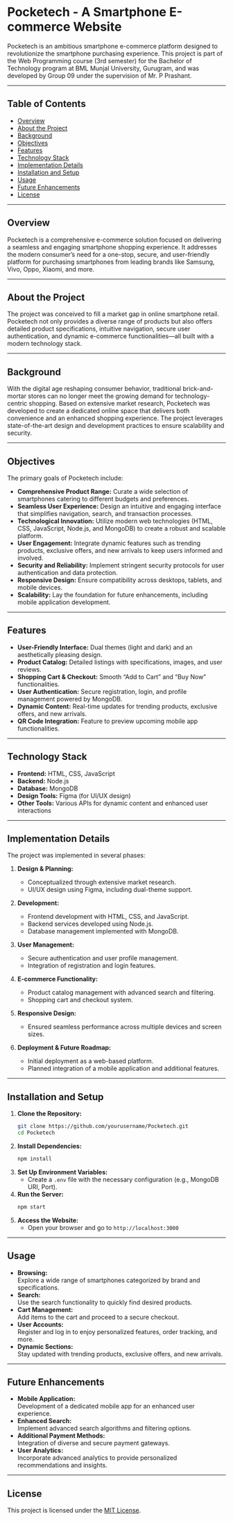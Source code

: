 # Pocketech - A Smartphone E-commerce Website

Pocketech is an ambitious smartphone e-commerce platform designed to revolutionize the smartphone purchasing experience. This project is part of the Web Programming course (3rd semester) for the Bachelor of Technology program at BML Munjal University, Gurugram, and was developed by Group 09 under the supervision of Mr. P Prashant.

---

## Table of Contents
- [Overview](#overview)
- [About the Project](#about-the-project)
- [Background](#background)
- [Objectives](#objectives)
- [Features](#features)
- [Technology Stack](#technology-stack)
- [Implementation Details](#implementation-details)
- [Installation and Setup](#installation-and-setup)
- [Usage](#usage)
- [Future Enhancements](#future-enhancements)
- [License](#license)

---

## Overview
Pocketech is a comprehensive e-commerce solution focused on delivering a seamless and engaging smartphone shopping experience. It addresses the modern consumer’s need for a one-stop, secure, and user-friendly platform for purchasing smartphones from leading brands like Samsung, Vivo, Oppo, Xiaomi, and more.

---

## About the Project
The project was conceived to fill a market gap in online smartphone retail. Pocketech not only provides a diverse range of products but also offers detailed product specifications, intuitive navigation, secure user authentication, and dynamic e-commerce functionalities—all built with a modern technology stack.

---

## Background
With the digital age reshaping consumer behavior, traditional brick-and-mortar stores can no longer meet the growing demand for technology-centric shopping. Based on extensive market research, Pocketech was developed to create a dedicated online space that delivers both convenience and an enhanced shopping experience. The project leverages state-of-the-art design and development practices to ensure scalability and security.

---

## Objectives
The primary goals of Pocketech include:
- **Comprehensive Product Range:** Curate a wide selection of smartphones catering to different budgets and preferences.
- **Seamless User Experience:** Design an intuitive and engaging interface that simplifies navigation, search, and transaction processes.
- **Technological Innovation:** Utilize modern web technologies (HTML, CSS, JavaScript, Node.js, and MongoDB) to create a robust and scalable platform.
- **User Engagement:** Integrate dynamic features such as trending products, exclusive offers, and new arrivals to keep users informed and involved.
- **Security and Reliability:** Implement stringent security protocols for user authentication and data protection.
- **Responsive Design:** Ensure compatibility across desktops, tablets, and mobile devices.
- **Scalability:** Lay the foundation for future enhancements, including mobile application development.

---

## Features
- **User-Friendly Interface:** Dual themes (light and dark) and an aesthetically pleasing design.
- **Product Catalog:** Detailed listings with specifications, images, and user reviews.
- **Shopping Cart & Checkout:** Smooth “Add to Cart” and “Buy Now” functionalities.
- **User Authentication:** Secure registration, login, and profile management powered by MongoDB.
- **Dynamic Content:** Real-time updates for trending products, exclusive offers, and new arrivals.
- **QR Code Integration:** Feature to preview upcoming mobile app functionalities.

---

## Technology Stack
- **Frontend:** HTML, CSS, JavaScript
- **Backend:** Node.js
- **Database:** MongoDB
- **Design Tools:** Figma (for UI/UX design)
- **Other Tools:** Various APIs for dynamic content and enhanced user interactions

---

## Implementation Details
The project was implemented in several phases:

1. **Design & Planning:**  
   - Conceptualized through extensive market research.
   - UI/UX design using Figma, including dual-theme support.

2. **Development:**  
   - Frontend development with HTML, CSS, and JavaScript.
   - Backend services developed using Node.js.
   - Database management implemented with MongoDB.

3. **User Management:**  
   - Secure authentication and user profile management.
   - Integration of registration and login features.

4. **E-commerce Functionality:**  
   - Product catalog management with advanced search and filtering.
   - Shopping cart and checkout system.

5. **Responsive Design:**  
   - Ensured seamless performance across multiple devices and screen sizes.

6. **Deployment & Future Roadmap:**  
   - Initial deployment as a web-based platform.
   - Planned integration of a mobile application and additional features.

---

## Installation and Setup
1. **Clone the Repository:**
   ```bash
   git clone https://github.com/yourusername/Pocketech.git
   cd Pocketech
   ```
2. **Install Dependencies:**
   ```bash
   npm install
   ```
3. **Set Up Environment Variables:**
   - Create a `.env` file with the necessary configuration (e.g., MongoDB URI, Port).
4. **Run the Server:**
   ```bash
   npm start
   ```
5. **Access the Website:**
   - Open your browser and go to `http://localhost:3000`

---

## Usage
- **Browsing:**  
  Explore a wide range of smartphones categorized by brand and specifications.
- **Search:**  
  Use the search functionality to quickly find desired products.
- **Cart Management:**  
  Add items to the cart and proceed to a secure checkout.
- **User Accounts:**  
  Register and log in to enjoy personalized features, order tracking, and more.
- **Dynamic Sections:**  
  Stay updated with trending products, exclusive offers, and new arrivals.

---

## Future Enhancements
- **Mobile Application:**  
  Development of a dedicated mobile app for an enhanced user experience.
- **Enhanced Search:**  
  Implement advanced search algorithms and filtering options.
- **Additional Payment Methods:**  
  Integration of diverse and secure payment gateways.
- **User Analytics:**  
  Incorporate advanced analytics to provide personalized recommendations and insights.

---

## License
This project is licensed under the [MIT License](LICENSE).
